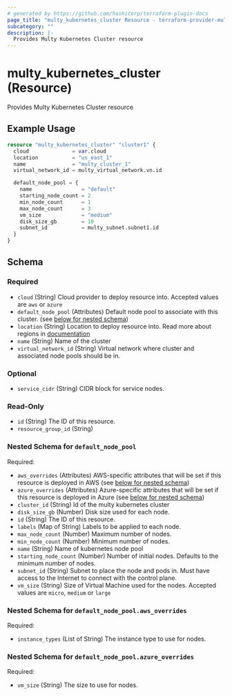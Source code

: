 ```yaml
---
# generated by https://github.com/hashicorp/terraform-plugin-docs
page_title: "multy_kubernetes_cluster Resource - terraform-provider-multy"
subcategory: ""
description: |-
  Provides Multy Kubernetes Cluster resource
---
```


# multy_kubernetes_cluster (Resource)

Provides Multy Kubernetes Cluster resource

## Example Usage

```terraform
resource "multy_kubernetes_cluster" "cluster1" {
  cloud              = var.cloud
  location           = "us_east_1"
  name               = "multy_cluster_1"
  virtual_network_id = multy_virtual_network.vn.id

  default_node_pool = {
    name                = "default"
    starting_node_count = 2
    min_node_count      = 1
    max_node_count      = 3
    vm_size             = "medium"
    disk_size_gb        = 10
    subnet_id           = multy_subnet.subnet1.id
  }
}
```

<!-- schema generated by tfplugindocs -->
## Schema

### Required

- `cloud` (String) Cloud provider to deploy resource into. Accepted values are `aws` or `azure`
- `default_node_pool` (Attributes) Default node pool to associate with this cluster. (see [below for nested schema](#nestedatt--default_node_pool))
- `location` (String) Location to deploy resource into. Read more about regions in [documentation](https://docs.multy.dev/regions)
- `name` (String) Name of the cluster
- `virtual_network_id` (String) Virtual network where cluster and associated node pools should be in.

### Optional

- `service_cidr` (String) CIDR block for service nodes.

### Read-Only

- `id` (String) The ID of this resource.
- `resource_group_id` (String)

<a id="nestedatt--default_node_pool"></a>
### Nested Schema for `default_node_pool`

Required:

- `aws_overrides` (Attributes) AWS-specific attributes that will be set if this resource is deployed in AWS (see [below for nested schema](#nestedatt--default_node_pool--aws_overrides))
- `azure_overrides` (Attributes) Azure-specific attributes that will be set if this resource is deployed in Azure (see [below for nested schema](#nestedatt--default_node_pool--azure_overrides))
- `cluster_id` (String) Id of the multy kubernetes cluster
- `disk_size_gb` (Number) Disk size used for each node.
- `id` (String) The ID of this resource.
- `labels` (Map of String) Labels to be applied to each node.
- `max_node_count` (Number) Maximum number of nodes.
- `min_node_count` (Number) Minimum number of nodes.
- `name` (String) Name of kubernetes node pool
- `starting_node_count` (Number) Number of initial nodes. Defaults to the minimum number of nodes.
- `subnet_id` (String) Subnet to place the node and pods in. Must have access to the Internet to connect with the control plane.
- `vm_size` (String) Size of Virtual Machine used for the nodes. Accepted values are `micro`, `medium` or `large`

<a id="nestedatt--default_node_pool--aws_overrides"></a>
### Nested Schema for `default_node_pool.aws_overrides`

Required:

- `instance_types` (List of String) The instance type to use for nodes.


<a id="nestedatt--default_node_pool--azure_overrides"></a>
### Nested Schema for `default_node_pool.azure_overrides`

Required:

- `vm_size` (String) The size to use for nodes.


